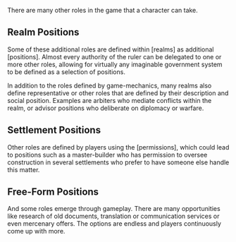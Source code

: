 There are many other roles in the game that a character can take.


Realm Positions
---------------
Some of these additional roles are defined within [realms] as additional [positions]. Almost every authority of the ruler can be delegated to one or more other roles, allowing for virtually any imaginable government system to be defined as a selection of positions.

In addition to the roles defined by game-mechanics, many realms also define representative or other roles that are defined by their description and social position. Examples are arbiters who mediate conflicts within the realm, or advisor positions who deliberate on diplomacy or warfare.


Settlement Positions
--------------------
Other roles are defined by players using the [permissions], which could lead to positions such as a master-builder who has permission to oversee construction in several settlements who prefer to have someone else handle this matter.


Free-Form Positions
-------------------
And some roles emerge through gameplay. There are many opportunities like research of old documents, translation or communication services or even mercenary offers. The options are endless and players continuously come up with more.

